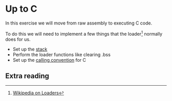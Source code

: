 # Up to C

In this exercise we will move from raw assembly to executing C code.

To do this we will need to implement a few things that the loader[^1] normally
does for us.

- Set up the [stack](https://en.wikipedia.org/wiki/Call_stack)
- Perform the loader functions like clearing .bss
- Set up the [calling convention](https://en.wikipedia.org/wiki/Calling_convention) for C

## Extra reading

[^1]: [Wikipedia on Loaders](https://en.wikipedia.org/wiki/Loader_(computing))
